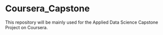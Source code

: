 # Coursera_Capstone
This repository will be mainly used for the Applied Data Science Capstone Project on Coursera.
